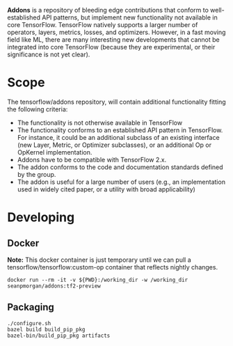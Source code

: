 **Addons** is a repository of bleeding edge contributions that conform to
well-established API patterns, but implement new functionality
not available in core TensorFlow. TensorFlow natively supports
a larger number of operators, layers, metrics, losses, and optimizers.
However, in a fast moving field like ML, there are many interesting new
developments that cannot be integrated into core TensorFlow
(because they are experimental, or their significance is not yet clear).

# Scope
The tensorflow/addons repository, will contain additional functionality fitting the following criteria:

* The functionality is not otherwise available in TensorFlow
* The functionality conforms to an established API pattern in TensorFlow. For instance, it could be an additional subclass of an existing interface (new Layer, Metric, or Optimizer subclasses), or an additional Op or OpKernel implementation.
* Addons have to be compatible with TensorFlow 2.x.
* The addon conforms to the code and documentation standards defined by the group.
* The addon is useful for a large number of users (e.g., an implementation used in widely cited paper, or a utility with broad applicability)


# Developing

## Docker
**Note:** This docker container is just temporary until we can pull a
tensorflow/tensorflow:custom-op container that reflects nightly changes.
```
docker run --rm -it -v ${PWD}:/working_dir -w /working_dir seanpmorgan/addons:tf2-preview
```

## Packaging
```
./configure.sh
bazel build build_pip_pkg
bazel-bin/build_pip_pkg artifacts
```
